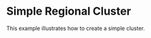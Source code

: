 # Simple Regional Cluster

This example illustrates how to create a simple cluster.

<!-- BEGINNING OF PRE-COMMIT-TERRAFORM DOCS HOOK -->